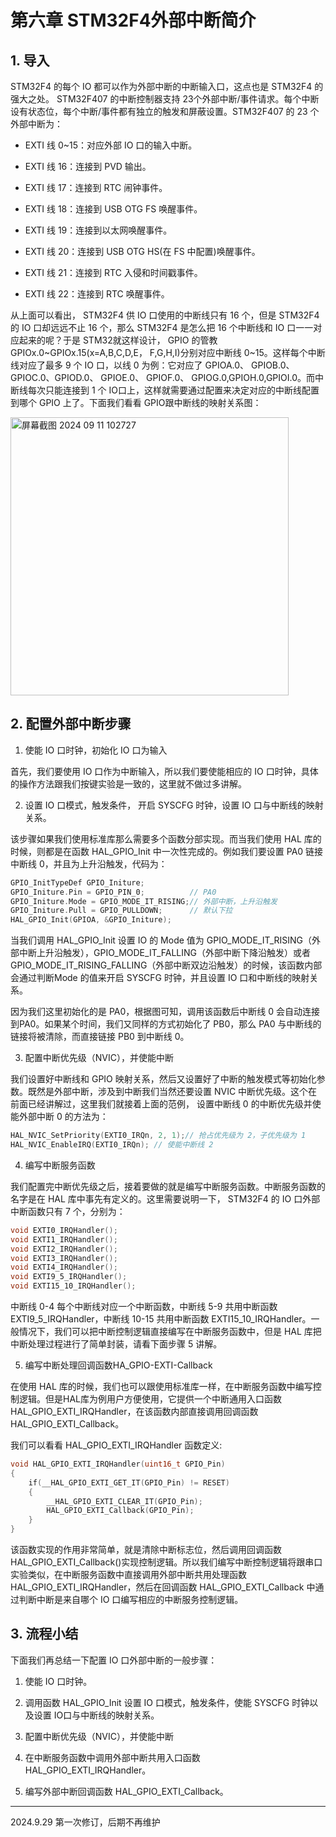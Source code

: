# 第六章 STM32F4外部中断简介

## 1. 导入

STM32F4 的每个 IO 都可以作为外部中断的中断输入口，这点也是 STM32F4 的强大之处。 STM32F407 的中断控制器支持 23个外部中断/事件请求。每个中断设有状态位，每个中断/事件都有独立的触发和屏蔽设置。STM32F407 的 23 个外部中断为：

- EXTI 线 0~15：对应外部 IO 口的输入中断。

- EXTI 线 16：连接到 PVD 输出。

- EXTI 线 17：连接到 RTC 闹钟事件。

- EXTI 线 18：连接到 USB OTG FS 唤醒事件。

- EXTI 线 19：连接到以太网唤醒事件。

- EXTI 线 20：连接到 USB OTG HS(在 FS 中配置)唤醒事件。

- EXTI 线 21：连接到 RTC 入侵和时间戳事件。

- EXTI 线 22：连接到 RTC 唤醒事件。

从上面可以看出， STM32F4 供 IO 口使用的中断线只有 16 个，但是 STM32F4 的 IO 口却远远不止 16 个，那么 STM32F4 是怎么把 16 个中断线和 IO 口一一对应起来的呢？于是 STM32就这样设计， GPIO 的管教 GPIOx.0~GPIOx.15(x=A,B,C,D,E， F,G,H,I)分别对应中断线 0~15。这样每个中断线对应了最多 9 个 IO 口，以线 0 为例：它对应了 GPIOA.0、 GPIOB.0、 GPIOC.0、GPIOD.0、 GPIOE.0、 GPIOF.0、 GPIOG.0,GPIOH.0,GPIOI.0。而中断线每次只能连接到 1 个 IO口上，这样就需要通过配置来决定对应的中断线配置到哪个 GPIO 上了。下面我们看看 GPIO跟中断线的映射关系图：

<img src="https://img.picgo.net/2024/09/11/-2024-09-11-1027272721e93fd29d3e83.png" title="" alt="屏幕截图 2024 09 11 102727" width="445">

## 2. 配置外部中断步骤

1) 使能 IO 口时钟，初始化 IO 口为输入

首先，我们要使用 IO 口作为中断输入，所以我们要使能相应的 IO 口时钟，具体的操作方法跟我们按键实验是一致的，这里就不做过多讲解。

2. 设置 IO 口模式，触发条件， 开启 SYSCFG 时钟，设置 IO 口与中断线的映射关系。

该步骤如果我们使用标准库那么需要多个函数分部实现。而当我们使用 HAL 库的时候，则都是在函数 HAL_GPIO_Init 中一次性完成的。例如我们要设置 PA0 链接中断线 0，并且为上升沿触发，代码为：

```c
GPIO_InitTypeDef GPIO_Initure;
GPIO_Initure.Pin = GPIO_PIN_0;          // PA0
GPIO_Initure.Mode = GPIO_MODE_IT_RISING;// 外部中断，上升沿触发
GPIO_Initure.Pull = GPIO_PULLDOWN;      // 默认下拉
HAL_GPIO_Init(GPIOA, &GPIO_Initure);
```

当我们调用 HAL_GPIO_Init 设置 IO 的 Mode 值为 GPIO_MODE_IT_RISING（外部中断上升沿触发），GPIO_MODE_IT_FALLING（外部中断下降沿触发）或者GPIO_MODE_IT_RISING_FALLING（外部中断双边沿触发）的时候，该函数内部会通过判断Mode 的值来开启 SYSCFG 时钟，并且设置 IO 口和中断线的映射关系。

因为我们这里初始化的是 PA0，根据图可知，调用该函数后中断线 0 会自动连接到PA0。如果某个时间，我们又同样的方式初始化了 PB0，那么 PA0 与中断线的链接将被清除，而直接链接 PB0 到中断线 0。

3. 配置中断优先级（NVIC），并使能中断

我们设置好中断线和 GPIO 映射关系，然后又设置好了中断的触发模式等初始化参数。既然是外部中断，涉及到中断我们当然还要设置 NVIC 中断优先级。这个在前面已经讲解过，这里我们就接着上面的范例， 设置中断线 0 的中断优先级并使能外部中断 0 的方法为：

```c
HAL_NVIC_SetPriority(EXTI0_IRQn, 2, 1);// 抢占优先级为 2，子优先级为 1
HAL_NVIC_EnableIRQ(EXTI0_IRQn); // 使能中断线 2
```

4. 编写中断服务函数

我们配置完中断优先级之后，接着要做的就是编写中断服务函数。中断服务函数的名字是在 HAL 库中事先有定义的。这里需要说明一下， STM32F4 的 IO 口外部中断函数只有 7 个，分别为：

```c
void EXTI0_IRQHandler();
void EXTI1_IRQHandler();
void EXTI2_IRQHandler();
void EXTI3_IRQHandler();
void EXTI4_IRQHandler();
void EXTI9_5_IRQHandler();
void EXTI15_10_IRQHandler();
```

中断线 0-4 每个中断线对应一个中断函数，中断线 5-9 共用中断函数 EXTI9_5_IRQHandler，中断线 10-15 共用中断函数 EXTI15_10_IRQHandler。一般情况下，我们可以把中断控制逻辑直接编写在中断服务函数中，但是 HAL 库把中断处理过程进行了简单封装，请看下面步骤 5 讲解。

5. 编写中断处理回调函数HA_GPIO-EXTI-Callback

在使用 HAL 库的时候，我们也可以跟使用标准库一样，在中断服务函数中编写控制逻辑。但是HAL库为例用户方便使用，它提供一个中断通用入口函数HAL_GPIO_EXTI_IRQHandler，在该函数内部直接调用回调函数 HAL_GPIO_EXTI_Callback。

我们可以看看 HAL_GPIO_EXTI_IRQHandler 函数定义:

```c
void HAL_GPIO_EXTI_IRQHandler(uint16_t GPIO_Pin)
{
    if(__HAL_GPIO_EXTI_GET_IT(GPIO_Pin) != RESET)
    {
        __HAL_GPIO_EXTI_CLEAR_IT(GPIO_Pin);
        HAL_GPIO_EXTI_Callback(GPIO_Pin);
    }
}
```

该函数实现的作用非常简单，就是清除中断标志位，然后调用回调函数HAL_GPIO_EXTI_Callback()实现控制逻辑。所以我们编写中断控制逻辑将跟串口实验类似，在中断服务函数中直接调用外部中断共用处理函数 HAL_GPIO_EXTI_IRQHandler，然后在回调函数 HAL_GPIO_EXTI_Callback 中通过判断中断是来自哪个 IO 口编写相应的中断服务控制逻辑。

## 3. 流程小结

下面我们再总结一下配置 IO 口外部中断的一般步骤：

1. 使能 IO 口时钟。

2. 调用函数 HAL_GPIO_Init 设置 IO 口模式，触发条件，使能 SYSCFG 时钟以及设置 IO口与中断线的映射关系。

3. 配置中断优先级（NVIC），并使能中断

4. 在中断服务函数中调用外部中断共用入口函数 HAL_GPIO_EXTI_IRQHandler。

5. 编写外部中断回调函数 HAL_GPIO_EXTI_Callback。

---

2024.9.29 第一次修订，后期不再维护
